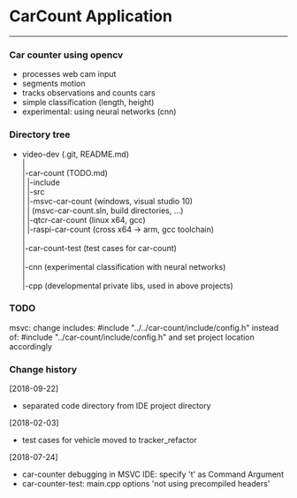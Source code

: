 # CarCount Application

-----------------------

### Car counter using opencv
- processes web cam input
- segments motion
- tracks observations and counts cars
- simple classification (length, height)
- experimental: using neural networks (cnn)

### Directory tree
- video-dev (.git, README.md)  
   |  
   |-car-count (TODO.md)  
   |	|-include  
   | 	|-src  
   |  	|-msvc-car-count (windows, visual studio 10)   
   |  	|  (msvc-car-count.sln, build directories, ...)  
   |  	|-qtcr-car-count (linux x64, gcc)  
   |  	|-raspi-car-count (cross x64 -> arm, gcc toolchain)  
   |  
   |-car-count-test (test cases for car-count)  
   |  
   |-cnn (experimental classification with neural networks)  
   |  
   |-cpp (developmental private libs, used in above projects)  
   
### TODO
msvc: change includes: #include "../../car-count/include/config.h"
instead of: #include "../car-count/include/config.h"
and set project location accordingly

### Change history
[2018-09-22]
- separated code directory from IDE project directory

[2018-02-03]
- test cases for vehicle moved to tracker_refactor

[2018-07-24]
- car-counter debugging in MSVC IDE: specify 't' as Command Argument
- car-counter-test: main.cpp options 'not using precompiled headers'
